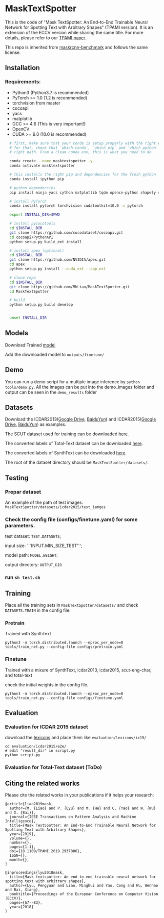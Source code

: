 # MaskTextSpotter
This is the code of "Mask TextSpotter: An End-to-End Trainable Neural Network for Spotting Text with Arbitrary Shapes" (TPAMI version).
It is an extension of the ECCV version while sharing the same title. For more details, please refer to our [TPAMI paper](https://ieeexplore.ieee.org/document/8812908). 

This repo is inherited from [maskrcnn-benchmark](https://github.com/facebookresearch/maskrcnn-benchmark) and follows the same license.


## Installation

### Requirements:
- Python3 (Python3.7 is recommended)
- PyTorch >= 1.0 (1.2 is recommended)
- torchvision from master
- cocoapi
- yacs
- matplotlib
- GCC >= 4.9 (This is very important!)
- OpenCV
- CUDA >= 9.0 (10.0 is recommended)


```bash
  # first, make sure that your conda is setup properly with the right environment
  # for that, check that `which conda`, `which pip` and `which python` points to the
  # right path. From a clean conda env, this is what you need to do

  conda create --name masktextspotter -y
  conda activate masktextspotter

  # this installs the right pip and dependencies for the fresh python
  conda install ipython pip

  # python dependencies
  pip install ninja yacs cython matplotlib tqdm opencv-python shapely scipy tensorboardX

  # install PyTorch
  conda install pytorch torchvision cudatoolkit=10.0 -c pytorch

  export INSTALL_DIR=$PWD

  # install pycocotools
  cd $INSTALL_DIR
  git clone https://github.com/cocodataset/cocoapi.git
  cd cocoapi/PythonAPI
  python setup.py build_ext install

  # install apex (optional)
  cd $INSTALL_DIR
  git clone https://github.com/NVIDIA/apex.git
  cd apex
  python setup.py install --cuda_ext --cpp_ext

  # clone repo
  cd $INSTALL_DIR
  git clone https://github.com/MhLiao/MaskTextSpotter.git
  cd MaskTextSpotter

  # build
  python setup.py build develop


  unset INSTALL_DIR
```

## Models
Download Trained [model](https://drive.google.com/open?id=1pPRS7qS_K1keXjSye0kksqhvoyD0SARz)

Add the downloaded model to ```outputs/finetune/```

## Demo 
You can run a demo script for a multiple image inference by ```python tools/demo.py```.
All the images can be put into the demo_images folder and output can be seen in the ```demo_results``` folder

## Datasets
Download the ICDAR2013([Google Drive](https://drive.google.com/open?id=1sptDnAomQHFVZbjvnWt2uBvyeJ-gEl-A), [BaiduYun](https://pan.baidu.com/s/18W2aFe_qOH8YQUDg4OMZdw)) and ICDAR2015([Google Drive](https://drive.google.com/open?id=1HZ4Pbx6TM9cXO3gDyV04A4Gn9fTf2b5X), [BaiduYun](https://pan.baidu.com/s/16GzPPzC5kXpdgOB_76A3cA)) as examples.

The SCUT dataset used for training can be downloaded [here](https://drive.google.com/file/d/1BpE2GEFF7Ay7jPqgaeHxMmlXvM-1Es5_/view?usp=sharing).

The converted labels of Total-Text dataset can be downloaded [here](https://1drv.ms/u/s!ArsnjfK83FbXgcpti8Zq9jSzhoQrqw?e=99fukk).

The converted labels of SynthText can be downloaded [here](https://1drv.ms/u/s!ArsnjfK83FbXgb5vgOOVPYywgCWuQw?e=UPuNTa).

The root of the dataset directory should be ```MaskTextSpotter/datasets/```.

## Testing
### Prepar dataset
An example of the path of test images: ```MaskTextSpotter/datasets/icdar2015/test_iamges```

### Check the config file (configs/finetune.yaml) for some parameters.
test dataset: ```TEST.DATASETS```; 

input size: ```INPUT.MIN_SIZE_TEST''';

model path: ```MODEL.WEIGHT```;

output directory: ```OUTPUT_DIR```

### run ```sh test.sh```


## Training
Place all the training sets in ```MaskTextSpotter/datasets/``` and check ```DATASETS.TRAIN``` in the config file.
### Pretrain
Trained with SynthText

```python3 -m torch.distributed.launch --nproc_per_node=8 tools/train_net.py --config-file configs/pretrain.yaml ```
### Finetune
Trained with a mixure of SynthText, icdar2013, icdar2015, scut-eng-char, and total-text

check the initial weights in the config file.

```python3 -m torch.distributed.launch --nproc_per_node=8 tools/train_net.py --config-file configs/finetune.yaml ```

## Evaluation
### Evaluation for ICDAR 2015 dataset
download the [lexicons](https://drive.google.com/open?id=1u3NlpIZkE4dYmrcWo0qzU_q7ra5jvDhD) and place them like ```evaluation/lexicons/ic15/```

```
cd evaluation/icdar2015/e2e/
# edit "result_dir" in script.py
python script.py
```

### Evaluation for Total-Text dataset (ToDo)



## Citing the related works

Please cite the related works in your publications if it helps your research:

    @article{liao2019mask,
      author={M. {Liao} and P. {Lyu} and M. {He} and C. {Yao} and W. {Wu} and X. {Bai}},
      journal={IEEE Transactions on Pattern Analysis and Machine Intelligence},
      title={Mask TextSpotter: An End-to-End Trainable Neural Network for Spotting Text with Arbitrary Shapes},
      year={2019},
      volume={},
      number={},
      pages={1-1},
      doi={10.1109/TPAMI.2019.2937086},
      ISSN={},
      month={},
    }
    
    @inproceedings{lyu2018mask,
      title={Mask textspotter: An end-to-end trainable neural network for spotting text with arbitrary shapes},
      author={Lyu, Pengyuan and Liao, Minghui and Yao, Cong and Wu, Wenhao and Bai, Xiang},
      booktitle={Proceedings of the European Conference on Computer Vision (ECCV)},
      pages={67--83},
      year={2018}
    }
    

